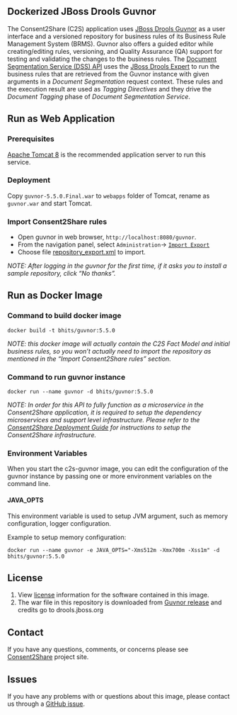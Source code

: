 ## Dockerized JBoss Drools Guvnor
The Consent2Share (C2S) application uses [JBoss Drools Guvnor](https://docs.jboss.org/drools/release/5.5.0.Final/drools-guvnor-docs/html_single/) as a user interface and a versioned repository for business rules of its Business Rule Management System (BRMS). Guvnor also offers a guided editor while creating/editing rules, versioning, and Quality Assurance (QA) support for testing and validating the changes to the business rules. The [Document Segmentation Service (DSS) API](https://github.com/bhits/dss-api) uses the [JBoss Drools Expert](https://docs.jboss.org/drools/release/5.4.0.Final/drools-expert-docs/html_single/) to run the business rules that are retrieved from the Guvnor instance with given arguments in a *Document Segmentation* request context. These rules and the execution result are used as *Tagging Directives* and they drive the *Document Tagging* phase of *Document Segmentation Service*.

## Run as Web Application

### Prerequisites
[Apache Tomcat 8](http://tomcat.apache.org/) is the recommended application server to run this service.

### Deployment
Copy `guvnor-5.5.0.Final.war` to `webapps` folder of Tomcat, rename as `guvnor.war` and start Tomcat.

### Import Consent2Share rules
 
 +  Open guvnor in web browser, `http://localhost:8080/guvnor`. 
 +  From the navigation panel, select `Administration`-> [`Import Export`](https://docs.jboss.org/drools/release/5.5.0.Final/drools-guvnor-docs/html_single/#d0e3390) 
 +  Choose file [repository_export.xml](https://github.com/bhits/dockerized-drools-guvnor/blob/master/repository_export.xml) to import.
  
*NOTE: After logging in the guvnor for the first time, if it asks you to install a sample repository, click “No thanks”.*

## Run as Docker Image

### Command to build docker image

`docker build -t bhits/guvnor:5.5.0`

*NOTE: this docker image will actually contain the C2S Fact Model and initial business rules, so you won’t actually need to import the repository as mentioned in the “Import Consent2Share rules” section.*

### Command to run guvnor instance

`docker run --name guvnor -d bhits/guvnor:5.5.0`

*NOTE: In order for this API to fully function as a microservice in the Consent2Share application, it is required to setup the dependency microservices and support level infrastructure. Please refer to the [Consent2Share Deployment Guide](https://github.com/bhits/consent2share/releases/download/2.0.0/c2s-deployment-guide.pdf) for instructions to setup the Consent2Share infrastructure.*

### Environment Variables

When you start the c2s-guvnor image, you can edit the configuration of the guvnor instance by passing one or more environment variables on the command line. 

#### JAVA_OPTS

This environment variable is used to setup JVM argument, such as memory configuration, logger configuration.

Example to setup memory configuration: 

`docker run --name guvnor -e JAVA_OPTS="-Xms512m -Xmx700m -Xss1m" -d bhits/guvnor:5.5.0`


## License

1. View [license](https://github.com/bhits/dockerized-drools-guvnor/blob/master/LICENSE) information for the software contained in this image.
2. The war file in this repository is downloaded from [Guvnor release](http://download.jboss.org/drools/release/5.5.0.Final/) and credits go to drools.jboss.org

## Contact

If you have any questions, comments, or concerns please see [Consent2Share](https://bhits.github.io/consent2share/) project site.

## Issues

If you have any problems with or questions about this image, please contact us through a [GitHub issue](https://github.com/bhits/dockerized-drools-guvnor/issues).